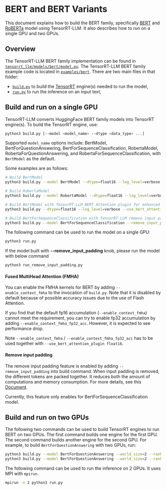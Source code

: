 # BERT and BERT Variants

This document explains how to build the BERT family, specifically [BERT](https://huggingface.co/docs/transformers/model_doc/bert) and [RoBERTa](https://huggingface.co/docs/transformers/model_doc/roberta) model using TensorRT-LLM. It also describes how to run on a single GPU and two GPUs.

## Overview

The TensorRT-LLM BERT family implementation can be found in [`tensorrt_llm/models/bert/model.py`](../../tensorrt_llm/models/bert/model.py). The TensorRT-LLM BERT family example
code is located in [`examples/bert`](./). There are two main files in that folder:

 * [`build.py`](./build.py) to build the [TensorRT](https://developer.nvidia.com/tensorrt) engine(s) needed to run the model,
 * [`run.py`](./run.py) to run the inference on an input text,

## Build and run on a single GPU

TensorRT-LLM converts HuggingFace BERT family models into TensorRT engine(s).
To build the TensorRT engine, use:

```bash
python3 build.py [--model <model_name> --dtype <data_type> ...]
```

Supported `model_name` options include: BertModel, BertForQuestionAnswering, BertForSequenceClassification, RobertaModel, RobertaForQuestionAnswering, and RobertaForSequenceClassification, with `BertModel` as the default.

Some examples are as follows:

```bash
# Build BertModel
python3 build.py --model BertModel --dtype=float16 --log_level=verbose

# Build RobertaModel
python3 build.py --model RobertaModel --dtype=float16 --log_level=verbose

# Build BertModel with TensorRT-LLM BERT Attention plugin for enhanced runtime performance
python3 build.py --dtype=float16 --log_level=verbose --use_bert_attention_plugin float16

# Build BertForSequenceClassification with TensorRT-LLM remove input padding knob for enhanced runtime performance
python3 build.py --model BertForSequenceClassification --remove_input_padding --use_bert_attention_plugin float16
```

The following command can be used to run the model on a single GPU:

```bash
python3 run.py

```
If the model built with **--remove_input_padding** knob, please run the model with below command
```bash
python3 run_remove_input_padding.py
```

#### Fused MultiHead Attention (FMHA)

You can enable the FMHA kernels for BERT by adding `--enable_context_fmha` to the invocation of `build.py`. Note that it is disabled by default because of possible accuracy issues due to the use of Flash Attention.

If you find that the default fp16 accumulation (`--enable_context_fmha`) cannot meet the requirement, you can try to enable fp32 accumulation by adding `--enable_context_fmha_fp32_acc`. However, it is expected to see performance drop.

Note `--enable_context_fmha` / `--enable_context_fmha_fp32_acc` has to be used together with `--use_bert_attention_plugin float16`.


#### Remove input padding
The remove input padding feature is enabled by adding `--remove_input_padding` into build command.
When input padding is removed, the different tokens are packed together. It reduces both the amount of computations and memory consumption. For more details, see this [Document](https://nvidia.github.io/TensorRT-LLM/advanced/gpt-attention.md#padded-and-packed-tensors).

Currently, this feature only enables for BertForSequenceClassification model.

## Build and run on two GPUs

The following two commands can be used to build TensorRT engines to run BERT on two GPUs. The first command builds one engine for the first GPU. The second command builds another engine for the second GPU. For example, to build `BertForQuestionAnswering` with two GPUs, run:

```bash
python3 build.py --model BertForQuestionAnswering --world_size=2 --rank=0
python3 build.py --model BertForQuestionAnswering --world_size=2 --rank=1
```

The following command can be used to run the inference on 2 GPUs. It uses MPI with `mpirun`.

```bash
mpirun -n 2 python3 run.py
```
